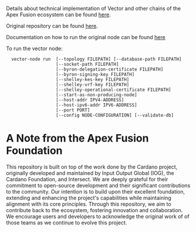 Details about technical implementation of Vector and other chains of the Apex Fusion ecosystem can be found [here](https://developers.apexfusion.org/documentation).

Original repository can be found [here](https://github.com/IntersectMBO/cardano-node).

Documentation on how to run the original node can be found [here](https://github.com/Apex-Fusion/vector-node/blob/initial-branch/cardano-README)

To run the vector node:
```
  vector-node run  [--topology FILEPATH] [--database-path FILEPATH]
                   [--socket-path FILEPATH]
                   [--byron-delegation-certificate FILEPATH]
                   [--byron-signing-key FILEPATH]
                   [--shelley-kes-key FILEPATH]
                   [--shelley-vrf-key FILEPATH]
                   [--shelley-operational-certificate FILEPATH]
                   [--start-as-non-producing-node]
                   [--host-addr IPV4-ADDRESS]
                   [--host-ipv6-addr IPV6-ADDRESS]
                   [--port PORT]
                   [--config NODE-CONFIGURATION] [--validate-db]
```


# A Note from the Apex Fusion Foundation


This repository is built on top of the work done by the Cardano project, originally developed and maintained by Input Output Global (IOG), the Cardano Foundation, and Intersect. We are deeply grateful for their commitment to open-source development and their significant contributions to the community. Our intention is to build upon their excellent foundation, extending and enhancing the project's capabilities while maintaining alignment with its core principles. Through this repository, we aim to contribute back to the ecosystem, fostering innovation and collaboration. We encourage users and developers to acknowledge the original work of of those teams as we continue to evolve this project.

